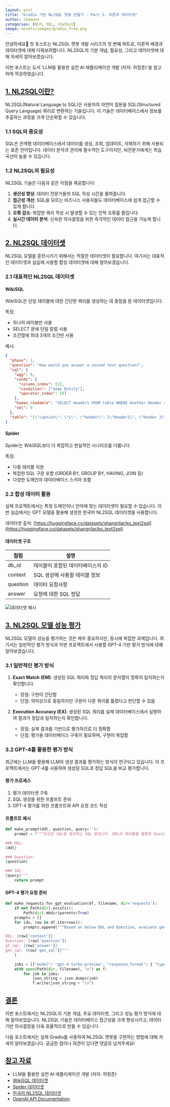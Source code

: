 ```yaml
---
layout: post
title: "Gradio 기반 NL2SQL 챗봇 만들기 - Part 1: 이론과 데이터셋"
author: chaewon
categories: [NLP, SQL, chatbot]
image: assets/images/gradio_free.png
---
```


안녕하세요🤗 첫 포스트는 NL2SQL 챗봇 개발 시리즈의 첫 번째 파트로, 이론적 배경과 데이터셋에 대해 다뤄보려합니다. NL2SQL의 기본 개념, 필요성, 그리고 데이터셋에 대해 자세히 알아보겠습니다.

이번 포스트는 도서 'LLM을 활용한 실전 AI 애플리케이션 개발 (저자: 허정준)'을 참고하여 작성하였습니다.

## <a href="#nl2sql">1. NL2SQL이란?</a><a id="nl2sql"></a>

NL2SQL(Natural Language to SQL)은 사용자의 자연어 질문을 SQL(Structured Query Language) 쿼리로 변환하는 기술입니다. 이 기술은 데이터베이스에서 정보를 추출하는 과정을 크게 단순화할 수 있습니다.

### 1.1 SQL의 중요성

SQL은 관계형 데이터베이스에서 데이터를 생성, 조회, 업데이트, 삭제하기 위해 사용되는 표준 언어입니다. 데이터 분석과 관리에 필수적인 도구이지만, 비전문가에게는 학습 곡선이 높을 수 있습니다.

### 1.2 NL2SQL의 필요성

NL2SQL 기술은 다음과 같은 이점을 제공합니다:

1. **생산성 향상**: 데이터 전문가들의 SQL 작성 시간을 줄여줍니다.
2. **접근성 개선**: SQL을 모르는 비즈니스 사용자들도 데이터베이스에 쉽게 접근할 수 있게 합니다.
3. **오류 감소**: 복잡한 쿼리 작성 시 발생할 수 있는 인적 오류를 줄입니다.
4. **실시간 데이터 분석**: 신속한 의사결정을 위한 즉각적인 데이터 접근을 가능케 합니다.

## <a href="#dataset">2. NL2SQL 데이터셋</a><a id="dataset"></a>

NL2SQL 모델을 훈련시키기 위해서는 적절한 데이터셋이 필요합니다. 여기서는 대표적인 데이터셋과 실습에 사용할 합성 데이터셋에 대해 알아보겠습니다.

### 2.1 대표적인 NL2SQL 데이터셋

#### WikiSQL

WikiSQL은 단일 테이블에 대한 간단한 쿼리를 생성하는 데 중점을 둔 데이터셋입니다.

특징:

- 하나의 테이블만 사용
- SELECT 문에 단일 칼럼 사용
- 조건절에 최대 3개의 조건만 사용

예시:

```json
{
  "phase": 1,
  "question": "How would you answer a second test question?",
  "sql": {
    "agg": 0,
    "conds": {
      "column_index": [2],
      "condition": ["Some Entity"],
      "operator_index": [0]
    },
    "human_readable": "SELECT Header1 FROM table WHERE Another Header = Some Entity",
    "sel": 0
  },
  "table": "{\"caption\": \"L\", \"header\": [\"Header1\", \"Header 2\", \"Another Header\"], \"id\": \"1-10015132-9\", \"name\": \"table_10015132_11\", \"page_i...}"
}
```

#### Spider

Spider는 WikiSQL보다 더 복잡하고 현실적인 시나리오를 다룹니다.

특징:

- 다중 테이블 지원
- 복잡한 SQL 구문 포함 (ORDER BY, GROUP BY, HAVING, JOIN 등)
- 다양한 도메인의 데이터베이스 스키마 포함

### 2.2 합성 데이터 활용

실제 프로젝트에서는 특정 도메인이나 언어에 맞는 데이터셋이 필요할 수 있습니다. 이번 실습에서는 GPT 모델을 활용해 생성한 한국어 NL2SQL 데이터셋을 사용합니다.

데이터셋 출처: [https://huggingface.co/datasets/shangrilar/ko_text2sql](https://huggingface.co/datasets/shangrilar/ko_text2sql)

#### 데이터셋 구조

| 컬럼     | 설명                              |
| -------- | --------------------------------- |
| db_id    | 테이블이 포함된 데이터베이스의 ID |
| context  | SQL 생성에 사용할 테이블 정보     |
| question | 데이터 요청사항                   |
| answer   | 요청에 대한 SQL 정답              |

![데이터셋 예시](https://velog.velcdn.com/images/chhaewxn/post/b3e0d065-6971-48d4-bfb0-bc17f43c8c47/image.png)

## <a href="#evaluation">3. NL2SQL 모델 성능 평가</a><a id="evaluation"></a>

NL2SQL 모델의 성능을 평가하는 것은 매우 중요하지만, 동시에 복잡한 과제입니다. 여기서는 일반적인 평가 방식과 이번 프로젝트에서 사용할 GPT-4 기반 평가 방식에 대해 알아보겠습니다.

### 3.1 일반적인 평가 방식

1. **Exact Match (EM)**: 생성된 SQL 쿼리와 정답 쿼리의 문자열이 정확히 일치하는지 확인합니다.

   - 장점: 구현이 간단함
   - 단점: 의미상으로 동일하지만 구문이 다른 쿼리를 틀렸다고 판단할 수 있음

2. **Execution Accuracy (EX)**: 생성된 SQL 쿼리를 실제 데이터베이스에서 실행하여 결과가 정답과 일치하는지 확인합니다.
   - 장점: 실제 결과를 기반으로 평가하므로 더 정확함
   - 단점: 평가용 데이터베이스 구축이 필요하며, 구현이 복잡함

### 3.2 GPT-4를 활용한 평가 방식

최근에는 LLM을 활용해 LLM의 생성 결과를 평가하는 방식이 연구되고 있습니다. 이 프로젝트에서는 GPT-4를 사용하여 생성된 SQL과 정답 SQL을 비교 평가합니다.

#### 평가 프로세스

1. 평가 데이터셋 구축
2. SQL 생성을 위한 프롬프트 준비
3. GPT-4 평가를 위한 프롬프트와 API 요청 코드 작성

#### 프롬프트 예시

```python
def make_prompt(ddl, question, query=''):
    prompt = f"""당신은 SQL을 생성하는 SQL 봇입니다. DDL의 테이블을 활용한 Question을 해결할 수 있는 SQL 쿼리를 생성하세요.

### DDL:
{ddl}

### Question:
{question}

### SQL:
{query}"""
    return prompt
```

#### GPT-4 평가 요청 준비

```python
def make_requests_for_gpt_evaluation(df, filename, dir='requests'):
    if not Path(dir).exists():
        Path(dir).mkdir(parents=True)
    prompts = []
    for idx, row in df.iterrows():
        prompts.append("""Based on below DDL and Question, evaluate gen_sql can resolve Question. If gen_sql and gt_sql do equal job, return "yes" else return "no". Output JSON Format: {"resolve_yn": ""}""" + f"""

DDL: {row['context']}
Question: {row['question']}
gt_sql: {row['answer']}
gen_sql: {row['gen_sql']}"""
    )

    jobs = [{"model": "gpt-4-turbo-preview", "response_format": { "type": "json_object" }, "messages": [{"role": "system", "content": prompt}]} for prompt in prompts]
    with open(Path(dir, filename), "w") as f:
        for job in jobs:
            json_string = json.dumps(job)
            f.write(json_string + "\n")
```

## <a href="#result">결론</a><a id="result"></a>

이번 포스트에서는 NL2SQL의 기본 개념, 주요 데이터셋, 그리고 성능 평가 방식에 대해 알아보았습니다. NL2SQL 기술은 데이터베이스 접근성을 크게 향상시키고, 데이터 기반 의사결정을 더욱 효율적으로 만들 수 있습니다.

다음 포스트에서는 실제 Gradio를 사용하여 NL2SQL 챗봇을 구현하는 방법에 대해 자세히 알아보겠습니다. 궁금한 점이나 의견이 있다면 댓글로 남겨주세요!

## <a href="#references">참고 자료</a><a id="references"></a>

- LLM을 활용한 실전 AI 애플리케이션 개발 (저자: 허정준)
- [WikiSQL 데이터셋](https://huggingface.co/datasets/Salesforce/wikisql)
- [Spider 데이터셋](https://yale-lily.github.io/spider)
- [한국어 NL2SQL 데이터셋](https://huggingface.co/datasets/shangrilar/ko_text2sql)
- [OpenAI API Documentation](https://platform.openai.com/docs/api-reference)
